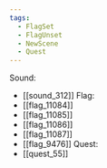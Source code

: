```yaml
---
tags:
  - FlagSet
  - FlagUnset
  - NewScene
  - Quest
---
```

Sound:
- [[sound_312]]
Flag:
- [[flag_11084]]
- [[flag_11085]]
- [[flag_11086]]
- [[flag_11087]]
- [[flag_9476]]
Quest:
- [[quest_55]]
